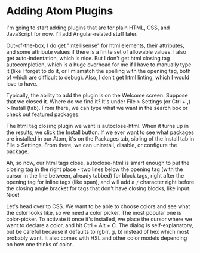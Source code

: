 # Adding Atom Plugins

I'm going to start adding plugins that are for plain HTML, CSS, and JavaScript for now. I'll add Angular-related stuff later.

Out-of-the-box, I do get "Intellisense" for html elements, their attributes, and some attribute values if there is a finite set of
allowable values. I also get auto-indentation, which is nice. But I don't get html closing tag autocompletion, which is a huge overhead
for me if I have to manually type it (like I forget to do it, or I mismatch the spelling with the opening tag, both of which are
difficult to debug). Also, I don't get html linting, which I would love to have.

Typically, the ability to add the plugin is on the Welcome screen. Suppose that we closed it. Where do we find it? It's under
File > Settings (or Ctrl + ,) > Install (tab). From there, we can type what we want in the search box or check out featured packages.

The html tag closing plugin we want is autoclose-html. When it turns up in the results, we click the Install button. If we ever want
to see what packages are installed in our Atom, it's on the Packages tab, sibling of the Install tab in File > Settings. From there,
we can uninstall, disable, or configure the package.

Ah, so now, our html tags close. autoclose-html is smart enough to put the closing tag in the right place - two lines below the opening
tag (with the cursor in the line between, already tabbed) for block tags, right after the opening tag for inline tags (like span), and
will add a `/` character right before the closing angle bracket for tags that don't have closing blocks, like input. Nice!

Let's head over to CSS. We want to be able to choose colors and see what the color looks like, so we need a color picker. The most
popular one is color-picker. To activate it once it's installed, we place the cursor where we want to declare a color, and hit Ctrl + 
Alt + C. The dialog is self-explanatory, but be careful because it defaults to rgb(r, g, b) instead of hex which most probably want.
It also comes with HSL and other color models depending on how one thinks of color.